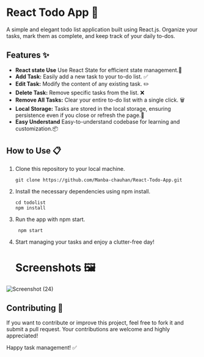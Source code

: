 # React Todo App 📝
A simple and elegant todo list application built using React.js. Organize your tasks, mark them as complete, and keep track of your daily to-dos.


## Features ✨

- **React state Use** Use React State for efficient state management.🚀
- **Add Task:** Easily add a new task to your to-do list.  ✅
- **Edit Task:** Modify the content of any existing task. ✏️
- **Delete Task:** Remove specific tasks from the list. ❌
- **Remove All Tasks:** Clear your entire to-do list with a single click. 🗑️
- **Local Storage:**  Tasks are stored in the local storage, ensuring persistence even if you close or refresh the page.🔄
- **Easy Understand** Easy-to-understand codebase for learning and customization.📦 

## How to Use 📋
1. Clone this repository to your local machine.<br>
    ```
   git clone https://github.com/Manba-chauhan/React-Todo-App.git 
   
1. Install the necessary dependencies using npm install. <br>
   ```
   cd todolist
   npm install
   
1. Run the app with npm start. <br>
   ```
    npm start
   
1. Start managing your tasks and enjoy a clutter-free day!
   # Screenshots 🖼️

 ![Screenshot (24)](https://github.com/Manba-chauhan/React-Todo-App/assets/113258238/432da131-d2ea-49eb-bd08-f53ca5180fe9)


## Contributing 🤝
If you want to contribute or improve this project, feel free to fork it and submit a pull request. Your contributions are welcome and highly appreciated!

Happy task management! ✅
